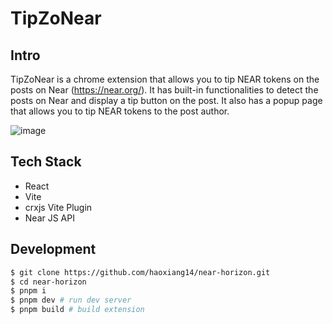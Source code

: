 # TipZoNear

## Intro
TipZoNear is a chrome extension that allows you to tip NEAR tokens on the posts on Near (https://near.org/). It has built-in functionalities to detect the posts on Near and display a tip button on the post. It also has a popup page that allows you to tip NEAR tokens to the post author.

![image](https://github.com/haoxiang14/near-horizon/assets/51780559/f9a2c30c-9ef0-4f0b-9485-86ed962b473b)

## Tech Stack
* React
* Vite
* crxjs Vite Plugin
* Near JS API

## Development
```bash
$ git clone https://github.com/haoxiang14/near-horizon.git
$ cd near-horizon
$ pnpm i
$ pnpm dev # run dev server
$ pnpm build # build extension
```
